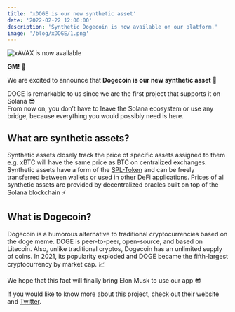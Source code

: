 ```yaml
---
title: 'xDOGE is our new synthetic asset'
date: '2022-02-22 12:00:00'
description: 'Synthetic Dogecoin is now available on our platform.'
image: '/blog/xDOGE/1.png'
---
```


![xAVAX is now available](/blog/xDOGE/2.png 'horizontal')

**GM!** 👋

We are excited to announce that **Dogecoin is our new synthetic asset** 🐶

DOGE is remarkable to us since we are the first project that supports it on Solana 😎  
From now on, you don’t have to leave the Solana ecosystem or use any bridge, because everything you would possibly need is here.

## What are synthetic assets?

Synthetic assets closely track the price of specific assets assigned to them e.g. xBTC will have the same price as BTC on centralized exchanges. Synthetic assets have a form of the [SPL-Token](https://spl.solana.com/token) and can be freely transferred between wallets or used in other DeFi applications. Prices of all synthetic assets are provided by decentralized oracles built on top of the Solana blockchain ⚡

## What is Dogecoin?

Dogecoin is a humorous alternative to traditional cryptocurrencies based on the doge meme. DOGE is peer-to-peer, open-source, and based on Litecoin. Also, unlike traditional cryptos, Dogecoin has an unlimited supply of coins. In 2021, its popularity exploded and DOGE became the fifth-largest cryptocurrency by market cap. 📈

We hope that this fact will finally bring Elon Musk to use our app 😎

If you would like to know more about this project, check out their [website](https://dogecoin.com/) and [Twitter](https://twitter.com/dogecoin?ref_src=twsrc%5Egoogle%7Ctwcamp%5Eserp%7Ctwgr%5Eauthor).
